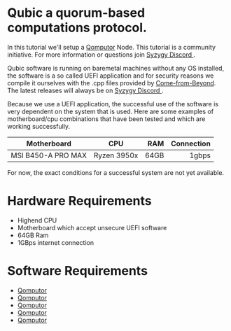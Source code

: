 # Qubic a quorum-based computations protocol.

In this tutorial we'll setup a [Qomputor](https://www.computors.org/computing/qomputor "Qomputor") Node. This tutorial is a community initiative. For more information or questions join [Syzygy Discord ](https://discord.gg/2vDMR8m "Syzygy Discord").

Qubic software is running on baremetal machines without any OS installed, the software is a so called UEFI application and for security reasons we compile it ourselves with the .cpp files provided by [Come-from-Beyond](https://twitter.com/c___f___b "Twitter"). The latest releases will always be on [Syzygy Discord ](https://discord.gg/2vDMR8m "Syzygy Discord").

Because we use a UEFI application, the successful use of the software is very dependent on the system that is used. Here are some examples of motherboard/cpu combinations that have been tested and which are working successfully.

| Motherboard        | CPU         | RAM  | Connection |
| ------------------ |:-----------:| ----:| -------:   |
| MSI B450-A PRO MAX | Ryzen 3950x | 64GB | 1gbps      |

For now, the exact conditions for a successful system are not yet available. 

# Hardware Requirements
* Highend CPU
* Motherboard which accept unsecure UEFI software
* 64GB Ram
* 1GBps internet connection

# Software Requirements
* [Qomputor](https://www.computors.org/computing/qomputor "Qomputor")
* [Qomputor](https://www.computors.org/computing/qomputor "Qomputor")
* [Qomputor](https://www.computors.org/computing/qomputor "Qomputor")
* [Qomputor](https://www.computors.org/computing/qomputor "Qomputor")
* [Qomputor](https://www.computors.org/computing/qomputor "Qomputor")

